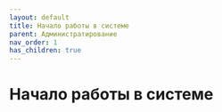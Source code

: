 ```yaml
---
layout: default
title: Начало работы в системе
parent: Администратирование
nav_order: 1
has_children: true
---
```


# Начало работы в системе
